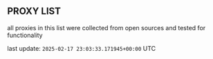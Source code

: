 ## PROXY LIST

all proxies in this list were collected from open sources and tested for functionality

last update: `2025-02-17 23:03:33.171945+00:00` UTC